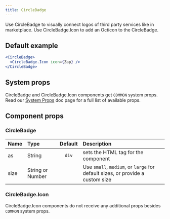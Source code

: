 ```yaml
---
title: CircleBadge
---
```



Use CircleBadge to visually connect logos of third party services like in marketplace. Use CircleBadge.Icon to add an Octicon to the CircleBadge.

## Default example

```.jsx live
<CircleBadge>
  <CircleBadge.Icon icon={Zap} />
</CircleBadge>
```

## System props

CircleBadge and CircleBadge.Icon components get `COMMON` system props. Read our [System Props](/components/docs/system-props) doc page for a full list of available props.

## Component props

### CircleBadge
| Name | Type | Default | Description |
| :- | :- | :-: | :- |
| as | String | `div` | sets the HTML tag for the component |
| size | String or Number | | Use `small`, `medium`, or `large` for default sizes, or provide a custom size |

### CircleBadge.Icon
CircleBadge.Icon components do not receive any additional props besides `COMMON` system props.
